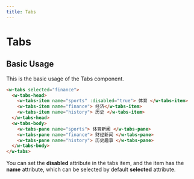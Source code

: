 ```yaml
---
title: Tabs
---
```


# Tabs
## Basic Usage
This is the basic usage of the Tabs component.

<ClientOnly>
  <Tabs></Tabs>
</ClientOnly>

``` html
<w-tabs selected="finance">
  <w-tabs-head>
    <w-tabs-item name="sports" :disabled="true"> 体育 </w-tabs-item>
    <w-tabs-item name="finance"> 经济</w-tabs-item>
    <w-tabs-item name="history"> 历史 </w-tabs-item>
  </w-tabs-head>
  <w-tabs-body>
    <w-tabs-pane name="sports"> 体育新闻 </w-tabs-pane>
    <w-tabs-pane name="finance"> 财经新闻 </w-tabs-pane>
    <w-tabs-pane name="history"> 历史趣事 </w-tabs-pane>
  </w-tabs-body>
</w-tabs>
```
You can set the **disabled** attribute in the tabs item, and the item has the **name** attribute, which can be selected by default **selected** attribute.